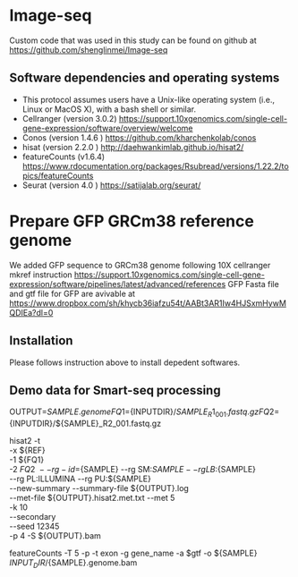 # Image-seq

Custom code that was used in this study can be found on github at https://github.com/shenglinmei/Image-seq


## Software dependencies and operating systems 

- This protocol assumes users have a Unix-like operating system (i.e., Linux or MacOS X), with a bash shell or similar.
- Cellranger (version 3.0.2) https://support.10xgenomics.com/single-cell-gene-expression/software/overview/welcome
- Conos (version 1.4.6 ) https://github.com/kharchenkolab/conos
- hisat (version 2.2.0 ) http://daehwankimlab.github.io/hisat2/
- featureCounts (v1.6.4) https://www.rdocumentation.org/packages/Rsubread/versions/1.22.2/topics/featureCounts
- Seurat (version 4.0 ) https://satijalab.org/seurat/


# Prepare GFP GRCm38 reference genome
We added GFP sequence to GRCm38 genome following 10X cellranger mkref instruction
https://support.10xgenomics.com/single-cell-gene-expression/software/pipelines/latest/advanced/references
GFP Fasta file and gtf file for GFP are avivable at https://www.dropbox.com/sh/khycb36iafzu54t/AABt3AR1Iw4HJSxmHywMQDIEa?dl=0 


## Installation 
Please follows instruction above to install depedent softwares.  

## Demo data for Smart-seq processing 

OUTPUT=${SAMPLE}.genome
FQ1=${INPUTDIR}/${SAMPLE}_R1_001.fastq.gz
FQ2=${INPUTDIR}/${SAMPLE}_R2_001.fastq.gz

hisat2 -t \
      -x ${REF} \
      -1 ${FQ1} \
      -2 ${FQ2} \
      --rg-id=${SAMPLE} --rg SM:${SAMPLE} --rg LB:${SAMPLE} \
      --rg PL:ILLUMINA --rg PU:${SAMPLE} \
      --new-summary --summary-file ${OUTPUT}.log \
      --met-file ${OUTPUT}.hisat2.met.txt --met 5 \
      -k 10 \
      --secondary \
      --seed 12345 \
      -p 4 -S ${OUTPUT}.bam

featureCounts -T 5 -p -t exon -g gene_name  -a $gtf -o  ${SAMPLE}  ${INPUT_DIR}/${SAMPLE}.genome.bam


